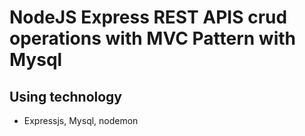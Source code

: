 # NodeJS Express REST APIS crud operations with MVC Pattern with Mysql

## Using technology
- Expressjs, Mysql, nodemon

